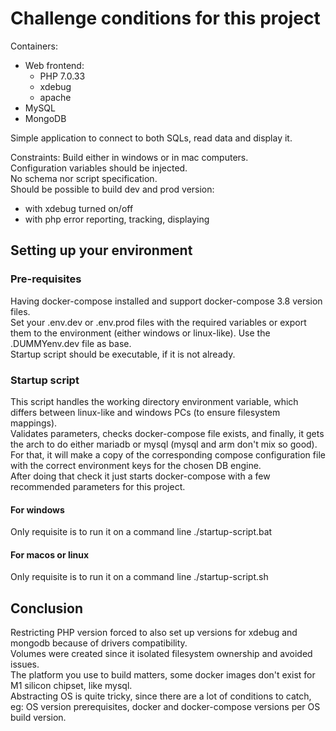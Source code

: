 # Challenge conditions for this project
Containers:
- Web frontend:
    - PHP 7.0.33
    - xdebug
    - apache
- MySQL
- MongoDB

Simple application to connect to both SQLs, read data and display it.

Constraints:
Build either in windows or in mac computers.   
Configuration variables should be injected.   
No schema nor script specification.    
Should be possible to build dev and prod version:     
- with xdebug turned on/off
- with php error reporting, tracking, displaying
  
  
## Setting up your environment  
   
### Pre-requisites
Having docker-compose installed and support docker-compose 3.8 version files.   
Set your .env.dev or .env.prod files with the required variables or export them to the environment (either windows or linux-like). Use the .DUMMYenv.dev file as base.  
Startup script should be executable, if it is not already.

### Startup script
This script handles the working directory environment variable, which differs between linux-like and windows PCs (to ensure filesystem mappings).  
Validates parameters, checks docker-compose file exists, and finally, it gets the arch to do either mariadb or mysql (mysql and arm don't mix so good).   
For that, it will make a copy of the corresponding compose configuration file with the correct environment keys for the chosen DB engine.   
After doing that check it just starts docker-compose with a few recommended parameters for this project.  


#### For windows
Only requisite is to run it on a command line ./startup-script.bat

#### For macos or linux
Only requisite is to run it on a command line ./startup-script.sh  
  

## Conclusion
Restricting PHP version forced to also set up versions for xdebug and mongodb because of drivers compatibility.  
Volumes were created since it isolated filesystem ownership and avoided issues.   
The platform you use to build matters, some docker images don't exist for M1 silicon chipset, like mysql.   
Abstracting OS is quite tricky, since there are a lot of conditions to catch, eg: OS version prerequisites, docker and docker-compose versions per OS build version.
